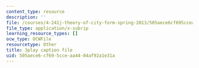```yaml
---
content_type: resource
description: ''
file: /courses/4-241j-theory-of-city-form-spring-2013/505aece6cf695cceaa4404af92a1e31a_M4VQypB3o90.vtt
file_type: application/x-subrip
learning_resource_types: []
ocw_type: OCWFile
resourcetype: Other
title: 3play caption file
uid: 505aece6-cf69-5cce-aa44-04af92a1e31a
---
```

